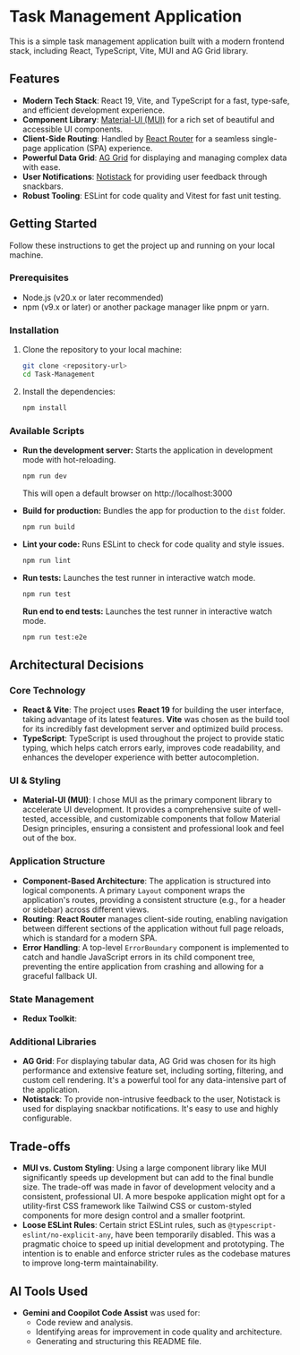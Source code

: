 # Task Management Application

This is a simple task management application built with a modern frontend stack, including React, TypeScript, Vite, MUI and AG Grid library.

## Features

- **Modern Tech Stack**: React 19, Vite, and TypeScript for a fast, type-safe, and efficient development experience.
- **Component Library**: [Material-UI (MUI)](https://mui.com/) for a rich set of beautiful and accessible UI components.
- **Client-Side Routing**: Handled by [React Router](https://reactrouter.com/) for a seamless single-page application (SPA) experience.
- **Powerful Data Grid**: [AG Grid](https://www.ag-grid.com/) for displaying and managing complex data with ease.
- **User Notifications**: [Notistack](https://notistack.com/) for providing user feedback through snackbars.
- **Robust Tooling**: ESLint for code quality and Vitest for fast unit testing.

## Getting Started

Follow these instructions to get the project up and running on your local machine.

### Prerequisites

- Node.js (v20.x or later recommended)
- npm (v9.x or later) or another package manager like pnpm or yarn.

### Installation

1.  Clone the repository to your local machine:
    ```bash
    git clone <repository-url>
    cd Task-Management
    ```

2.  Install the dependencies:
    ```bash
    npm install
    ```

### Available Scripts

-   **Run the development server:**
    Starts the application in development mode with hot-reloading.
    ```bash
    npm run dev
    ```
    This will open a default browser on http://localhost:3000

-   **Build for production:**
    Bundles the app for production to the `dist` folder.
    ```bash
    npm run build
    ```

-   **Lint your code:**
    Runs ESLint to check for code quality and style issues.
    ```bash
    npm run lint
    ```

-   **Run tests:**
    Launches the test runner in interactive watch mode.
    ```bash
    npm run test
    ```

    **Run end to end tests:**
    Launches the test runner in interactive watch mode.
    ```bash
    npm run test:e2e
    ```

## Architectural Decisions

### Core Technology

-   **React & Vite**: The project uses **React 19** for building the user interface, taking advantage of its latest features. **Vite** was chosen as the build tool for its incredibly fast development server and optimized build process.
-   **TypeScript**: TypeScript is used throughout the project to provide static typing, which helps catch errors early, improves code readability, and enhances the developer experience with better autocompletion.

### UI & Styling

-   **Material-UI (MUI)**: I chose MUI as the primary component library to accelerate UI development. It provides a comprehensive suite of well-tested, accessible, and customizable components that follow Material Design principles, ensuring a consistent and professional look and feel out of the box.

### Application Structure

-   **Component-Based Architecture**: The application is structured into logical components. A primary `Layout` component wraps the application's routes, providing a consistent structure (e.g., for a header or sidebar) across different views.
-   **Routing**: **React Router** manages client-side routing, enabling navigation between different sections of the application without full page reloads, which is standard for a modern SPA.
-   **Error Handling**: A top-level `ErrorBoundary` component is implemented to catch and handle JavaScript errors in its child component tree, preventing the entire application from crashing and allowing for a graceful fallback UI.

### State Management

-   **Redux Toolkit**: 

### Additional Libraries

-   **AG Grid**: For displaying tabular data, AG Grid was chosen for its high performance and extensive feature set, including sorting, filtering, and custom cell rendering. It's a powerful tool for any data-intensive part of the application.
-   **Notistack**: To provide non-intrusive feedback to the user, Notistack is used for displaying snackbar notifications. It's easy to use and highly configurable.

## Trade-offs

-   **MUI vs. Custom Styling**: Using a large component library like MUI significantly speeds up development but can add to the final bundle size. The trade-off was made in favor of development velocity and a consistent, professional UI. A more bespoke application might opt for a utility-first CSS framework like Tailwind CSS or custom-styled components for more design control and a smaller footprint.
-   **Loose ESLint Rules**: Certain strict ESLint rules, such as `@typescript-eslint/no-explicit-any`, have been temporarily disabled. This was a pragmatic choice to speed up initial development and prototyping. The intention is to enable and enforce stricter rules as the codebase matures to improve long-term maintainability.

## AI Tools Used

-   **Gemini and Coopilot Code Assist** was used for:
    -   Code review and analysis.
    -   Identifying areas for improvement in code quality and architecture. 
    -   Generating and structuring this README file.
